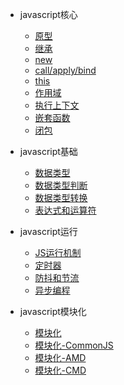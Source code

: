 - javascript核心

    - [原型](./原型.md)
    - [继承](./继承.md)
    - [new](./new.md)
    - [call/apply/bind](./call_apply_bind.md)
    - [this](./this.md)
    - [作用域](./作用域.md)
    - [执行上下文](./执行上下文.md)
    - [嵌套函数](./嵌套函数.md)
    - [闭包](./闭包.md)

- javascript基础
    - [数据类型](./数据类型.md)
    - [数据类型判断](./数据类型判断.md)
    - [数据类型转换](./数据类型转换.md)
    - [表达式和运算符](./表达式和运算符.md)
    

- javascript运行
    - [JS运行机制](./JS运行机制.md)
    - [定时器](./定时器.md)
    - [防抖和节流](./防抖和节流.md)
    - [异步编程](./异步编程.md)
    
- javascript模块化

    - [模块化](./模块化.md)
    - [模块化-CommonJS](./模块化_CommonJS.md)
    - [模块化-AMD](./模块化_AMD.md)
    - [模块化-CMD](./模块化_CMD.md)